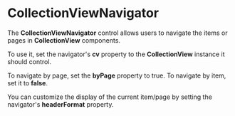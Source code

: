 CollectionViewNavigator
=======================

The **CollectionViewNavigator** control allows users to navigate the items or pages in
**CollectionView** components.

To use it, set the navigator's **cv** property to the **CollectionView** instance it 
should control.

To navigate by page, set the **byPage** property to true. To navigate by item, set it
to **false**.

You can customize the display of the current item/page by setting the navigator's
**headerFormat** property.